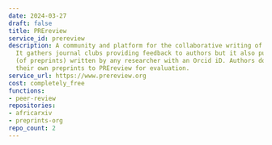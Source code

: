 ```yaml
---
date: 2024-03-27
draft: false
title: PREreview
service_id: prereview
description: A community and platform for the collaborative writing of preprint reviews.
  It gathers journal clubs providing feedback to authors but it also publishes reviews
  (of preprints) written by any researcher with an Orcid iD. Authors do not submit
  their own preprints to PREreview for evaluation.
service_url: https://www.prereview.org
cost: completely_free
functions:
- peer-review
repositories:
- africarxiv
- preprints-org
repo_count: 2
---
```



